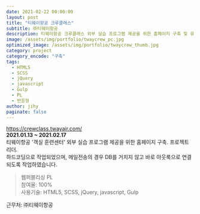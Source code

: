 ```yaml
---
date: 2021-02-22 00:00:00
layout: post
title: "티웨이항공 크루클래스"
subtitle: ㈜티웨이항공
description: 티웨이항공 크루클래스 외부 실습 프로그램 제공을 위한 홈페이지 구축 및 유지보수. 프로젝트 리더.
image: /assets/img/portfolio/twaycrew_pc.jpg
optimized_image: /assets/img/portfolio/twaycrew_thumb.jpg
category: project
category_encode: "구축"
tags:
  - HTML5
  - SCSS
  - jQuery
  - javascript
  - Gulp
  - PL
  - 반응형
author: jihy
paginate: false
---
```


<a href="https://crewclass.twayair.com/">https://crewclass.twayair.com/</a><br>
**2021.01.13 ~ 2021.02.17** <br>
티웨이항공 '객실 훈련센터' 외부 실습 프로그램 제공을 위한 홈페이지 구축. 프로젝트 리더. <br>하드코딩으로 작업되었으며, 메일전송의 경우 DB를 거치지 않고 바로 아웃룩으로 연결되도록 작업하였습니다.

> 웹퍼블리싱 PL <br>
> 참여율: 100% <br>
> 사용기술: HTML5, SCSS, jQuery, javascript, Gulp

근무처: ㈜티웨이항공
